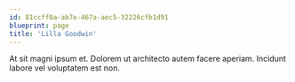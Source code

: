 ```yaml
---
id: 81ccff8a-ab7e-467a-aec5-32226cfb1d91
blueprint: page
title: 'Lilla Goodwin'
---
```

At sit magni ipsum et. Dolorem ut architecto autem facere aperiam. Incidunt labore vel voluptatem est non.